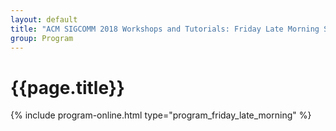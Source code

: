 ```yaml
---
layout: default
title: "ACM SIGCOMM 2018 Workshops and Tutorials: Friday Late Morning Session"
group: Program
---
```


# {{page.title}}
{% include program-online.html type="program_friday_late_morning" %}